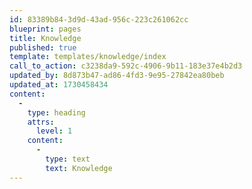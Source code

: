 ```yaml
---
id: 83389b84-3d9d-43ad-956c-223c261062cc
blueprint: pages
title: Knowledge
published: true
template: templates/knowledge/index
call_to_action: c3238da9-592c-4906-9b11-183e37e4b2d3
updated_by: 8d873b47-ad86-4fd3-9e95-27842ea80beb
updated_at: 1730458434
content:
  -
    type: heading
    attrs:
      level: 1
    content:
      -
        type: text
        text: Knowledge
---
```

